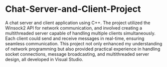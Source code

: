 # Chat-Server-and-Client-Project
A chat server and client application using C++. The project utilized the Winsock2 API for network communication, and involved creating a multithreaded server capable of handling multiple clients simultaneously. Each client could send and receive messages in real-time, ensuring seamless communication.
This project not only enhanced my understanding of network programming but also provided practical experience in handling socket connections, message broadcasting, and multithreaded server design, all developed in Visual Studio. 

